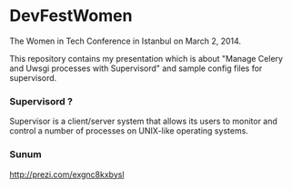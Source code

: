 DevFestWomen
============

The Women in Tech Conference in Istanbul on March 2, 2014. 

This repository contains my presentation which is about "Manage Celery and Uwsgi processes with Supervisord" and sample config files for supervisord. 

### Supervisord ?


Supervisor is a client/server system that allows its users to monitor and control a number of processes on UNIX-like operating systems.

### Sunum 

http://prezi.com/exgnc8kxbysl
